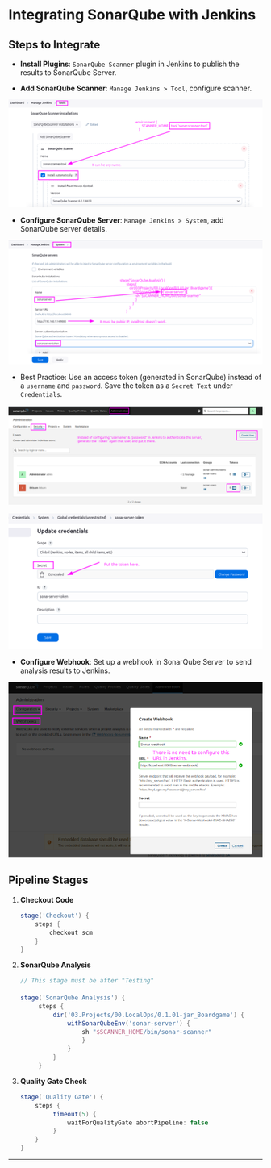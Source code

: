 # Integrating SonarQube with Jenkins

## Steps to Integrate

- **Install Plugins**: `SonarQube Scanner` plugin in Jenkins to publish the results to SonarQube Server.

- **Add SonarQube Scanner**: `Manage Jenkins > Tool`, configure scanner.

![](./images/Scanner.png)

- **Configure SonarQube Server**: `Manage Jenkins > System`, add SonarQube server details.

![](./images/Server.png)

  - Best Practice: Use an access token (generated in SonarQube) instead of a `username` and `password`. Save the token as a `Secret Text` under `Credentials`.

![](./images/Create%20User.png)

![](./images/Token.png)

- **Configure Webhook**: Set up a webhook in SonarQube Server to send analysis results to Jenkins.

![](./images/Webhook.png)

## Pipeline Stages

1. **Checkout Code**
   ```groovy
   stage('Checkout') {
       steps {
           checkout scm
       }
   }
   ```

2. **SonarQube Analysis**
   ```groovy
   // This stage must be after "Testing"
  
   stage('SonarQube Analysis') {
        steps {
            dir('03.Projects/00.LocalOps/0.1.01-jar_Boardgame') {
                withSonarQubeEnv('sonar-server') {
                    sh "$SCANNER_HOME/bin/sonar-scanner"
                    }
                }
            }
        }
   ```

3. **Quality Gate Check**
   ```groovy
   stage('Quality Gate') {
       steps {
            timeout(5) {
                waitForQualityGate abortPipeline: false
            }
       }
   }
   ```

---
